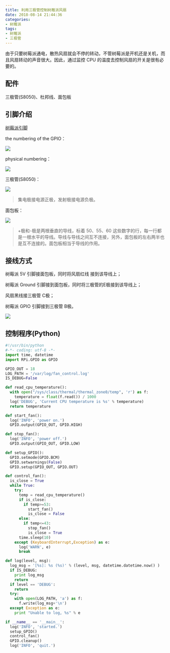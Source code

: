 ```yaml
---
title: 利用三极管控制树莓派风扇
date: 2018-08-14 21:44:36
categories: 
- 树莓派
tags:
- 树莓派
- 三极管
---
```

由于只要树莓派通电，散热风扇就会不停的转动，不管树莓派是开机还是关机，而且风扇转动的声音很大。因此，通过监控 CPU 的温度去控制风扇的开关是很有必要的。

## 配件

三极管(S8050)、杜邦线、面包板

## 引脚介绍

[树莓派引脚](https://www.raspberrypi.org/documentation/usage/gpio-plus-and-raspi2/README.md)

the numbering of the GPIO：

![](https://ws4.sinaimg.cn/large/006tKfTcly1fjlu80fjfij30e7045gmk.jpg)

physical numbering：

![](https://ws4.sinaimg.cn/large/006tKfTcly1fjlu8c4ilsj30dy03zmy9.jpg)

<!--more-->

三极管(S8050)：

![](https://ws2.sinaimg.cn/large/006tKfTcly1fjlu8yrogcj3075081aar.jpg)
> 集电极接电源正极，发射极接电源负极。

面包板：

![](https://ws2.sinaimg.cn/large/006tKfTcly1fjlua67zu3j309g0avq40.jpg)

> +极和-极是两根垂直的导线，标着 50、55、60 这些数字的行，每一行都是一根水平的导线。导线与导线之间互不连接，另外，面包板的左右两半也是互不连接的。面包板相当于导线的作用。

## 接线方式

树莓派 5V 引脚接面包板，同时将风扇红线 接到该导线上；

树莓派 Ground 引脚接到面包板，同时将三极管的E极接到该导线上；

风扇黑线接三极管 C极；

树莓派 GPIO 引脚接到三极管 B极。

![](https://ws2.sinaimg.cn/large/006tKfTcly1fjlubgd9brj31kw16oe81.jpg)

## 控制程序(Python)

```python
#!/usr/bin/python
#-*- coding: utf-8 -*-
import time, datetime
import RPi.GPIO as GPIO

GPIO_OUT = 18
LOG_PATH = '/var/log/fan_control.log'
IS_DEBUG=False

def read_cpu_temperature():
  with open("/sys/class/thermal/thermal_zone0/temp", 'r') as f:
    temperature = float(f.read()) / 1000
  log('DEBUG', 'Current CPU temperature is %s' % temperature)
  return temperature

def start_fan():
  log('INFO', 'power on.')
  GPIO.output(GPIO_OUT, GPIO.HIGH)

def stop_fan():
  log('INFO', 'power off.')
  GPIO.output(GPIO_OUT, GPIO.LOW)

def setup_GPIO():
  GPIO.setmode(GPIO.BCM)
  GPIO.setwarnings(False)
  GPIO.setup(GPIO_OUT, GPIO.OUT)

def control_fan():
  is_close = True
  while True:
    try:
      temp = read_cpu_temperature()
      if is_close:
        if temp>=53:
          start_fan()
          is_close = False
      else:
        if temp<=43:
          stop_fan()
          is_close = True
      time.sleep(10)
    except (KeyboardInterrupt,Exception) as e:
      log('WARN', e)
      break

def log(level, msg):
  log_msg = '[%s]: %s (%s)' % (level, msg, datetime.datetime.now() )
  if IS_DEBUG:
    print log_msg
    return
  if level == 'DEBUG':
    return
  try:
    with open(LOG_PATH, 'a') as f:
      f.write(log_msg+'\n')
  except Exception as e:
    print "Unable to log, %s" % e

if __name__ == '__main__':
  log('INFO', 'started.')
  setup_GPIO()
  control_fan()
  GPIO.cleanup()
  log('INFO', 'quit.')
```